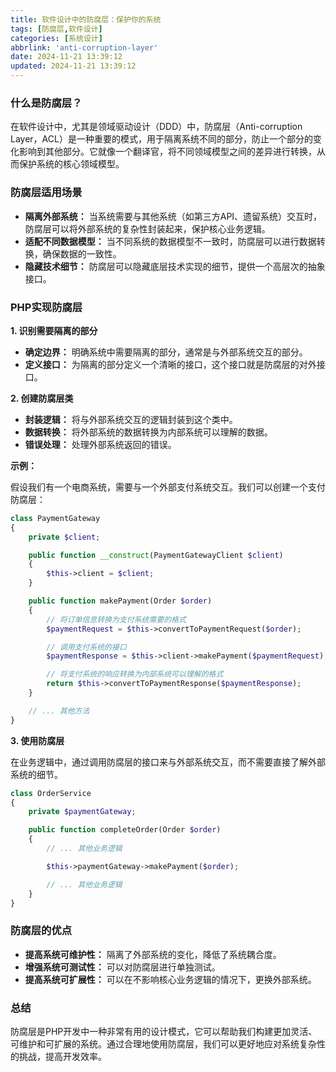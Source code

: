 ```yaml
---
title: 软件设计中的防腐层：保护你的系统
tags: [防腐层,软件设计]
categories: [系统设计]
abbrlink: 'anti-corruption-layer'
date: 2024-11-21 13:39:12
updated: 2024-11-21 13:39:12
---
```


### 什么是防腐层？

在软件设计中，尤其是领域驱动设计（DDD）中，防腐层（Anti-corruption Layer，ACL）是一种重要的模式，用于隔离系统不同的部分，防止一个部分的变化影响到其他部分。它就像一个翻译官，将不同领域模型之间的差异进行转换，从而保护系统的核心领域模型。

### 防腐层适用场景

* **隔离外部系统：** 当系统需要与其他系统（如第三方API、遗留系统）交互时，防腐层可以将外部系统的复杂性封装起来，保护核心业务逻辑。
* **适配不同数据模型：** 当不同系统的数据模型不一致时，防腐层可以进行数据转换，确保数据的一致性。
* **隐藏技术细节：** 防腐层可以隐藏底层技术实现的细节，提供一个高层次的抽象接口。

### PHP实现防腐层

**1. 识别需要隔离的部分**

* **确定边界：** 明确系统中需要隔离的部分，通常是与外部系统交互的部分。
* **定义接口：** 为隔离的部分定义一个清晰的接口，这个接口就是防腐层的对外接口。

**2. 创建防腐层类**

* **封装逻辑：** 将与外部系统交互的逻辑封装到这个类中。
* **数据转换：** 将外部系统的数据转换为内部系统可以理解的数据。
* **错误处理：** 处理外部系统返回的错误。

**示例：**

假设我们有一个电商系统，需要与一个外部支付系统交互。我们可以创建一个支付防腐层：

```php
class PaymentGateway
{
    private $client;

    public function __construct(PaymentGatewayClient $client)
    {
        $this->client = $client;
    }

    public function makePayment(Order $order)
    {
        // 将订单信息转换为支付系统需要的格式
        $paymentRequest = $this->convertToPaymentRequest($order);

        // 调用支付系统的接口
        $paymentResponse = $this->client->makePayment($paymentRequest);

        // 将支付系统的响应转换为内部系统可以理解的格式
        return $this->convertToPaymentResponse($paymentResponse);
    }

    // ... 其他方法
}
```

**3. 使用防腐层**

在业务逻辑中，通过调用防腐层的接口来与外部系统交互，而不需要直接了解外部系统的细节。

```php
class OrderService
{
    private $paymentGateway;

    public function completeOrder(Order $order)
    {
        // ... 其他业务逻辑

        $this->paymentGateway->makePayment($order);

        // ... 其他业务逻辑
    }
}
```

### 防腐层的优点

* **提高系统可维护性：** 隔离了外部系统的变化，降低了系统耦合度。
* **增强系统可测试性：** 可以对防腐层进行单独测试。
* **提高系统可扩展性：** 可以在不影响核心业务逻辑的情况下，更换外部系统。

### 总结

防腐层是PHP开发中一种非常有用的设计模式，它可以帮助我们构建更加灵活、可维护和可扩展的系统。通过合理地使用防腐层，我们可以更好地应对系统复杂性的挑战，提高开发效率。